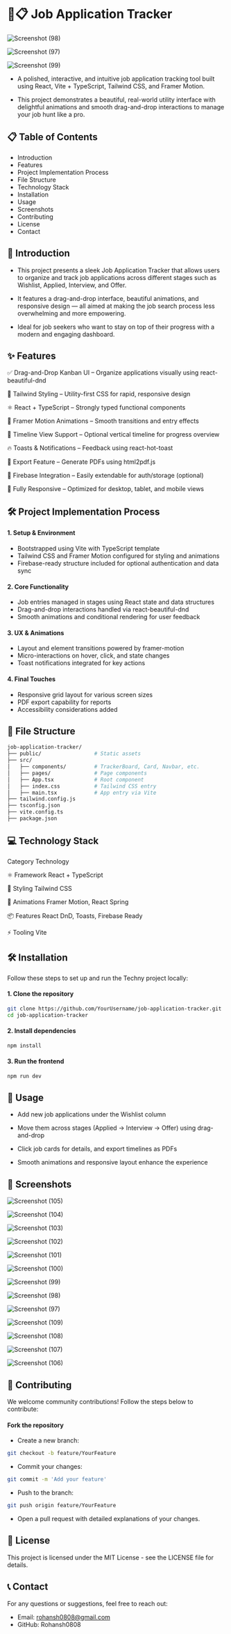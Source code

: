 # 🚀📋 Job Application Tracker

![Screenshot (98)](https://github.com/user-attachments/assets/56ce28c1-981c-41ab-8abb-66e0648838b5)

![Screenshot (97)](https://github.com/user-attachments/assets/7d6b66bd-b4bf-407a-b375-d514744fc95f)

![Screenshot (99)](https://github.com/user-attachments/assets/90561312-8389-4a9d-8387-f7ee00014dd5)


- A polished, interactive, and intuitive job application tracking tool built using React, Vite + TypeScript, Tailwind CSS, and Framer Motion.

- This project demonstrates a beautiful, real-world utility interface with delightful animations and smooth drag-and-drop interactions to manage your job hunt like a pro.

## 📋 Table of Contents
- Introduction
- Features
- Project Implementation Process
- File Structure
- Technology Stack
- Installation
- Usage
- Screenshots
- Contributing
- License
- Contact

## 📘 Introduction

- This project presents a sleek Job Application Tracker that allows users to organize and track job applications across different stages such as Wishlist, Applied, Interview, and Offer.

- It features a drag-and-drop interface, beautiful animations, and responsive design — all aimed at making the job search process less overwhelming and more empowering.

- Ideal for job seekers who want to stay on top of their progress with a modern and engaging dashboard.


## ✨ Features

✅ Drag-and-Drop Kanban UI – Organize applications visually using react-beautiful-dnd

🎨 Tailwind Styling – Utility-first CSS for rapid, responsive design

⚛️ React + TypeScript – Strongly typed functional components

🎥 Framer Motion Animations – Smooth transitions and entry effects

📅 Timeline View Support – Optional vertical timeline for progress overview

🔥 Toasts & Notifications – Feedback using react-hot-toast

📄 Export Feature – Generate PDFs using html2pdf.js

🔐 Firebase Integration – Easily extendable for auth/storage (optional)

📱 Fully Responsive – Optimized for desktop, tablet, and mobile views



## 🛠 Project Implementation Process

#### 1. Setup & Environment
- Bootstrapped using Vite with TypeScript template
- Tailwind CSS and Framer Motion configured for styling and animations
- Firebase-ready structure included for optional authentication and data sync

#### 2. Core Functionality
- Job entries managed in stages using React state and data structures
- Drag-and-drop interactions handled via react-beautiful-dnd
- Smooth animations and conditional rendering for user feedback

#### 3. UX & Animations
- Layout and element transitions powered by framer-motion
- Micro-interactions on hover, click, and state changes
- Toast notifications integrated for key actions

#### 4. Final Touches
- Responsive grid layout for various screen sizes
- PDF export capability for reports
- Accessibility considerations added

## 📁 File Structure

```bash
job-application-tracker/
├── public/                 # Static assets
├── src/
│   ├── components/         # TrackerBoard, Card, Navbar, etc.
│   ├── pages/              # Page components
│   ├── App.tsx             # Root component
│   ├── index.css           # Tailwind CSS entry
│   ├── main.tsx            # App entry via Vite
├── tailwind.config.js
├── tsconfig.json
├── vite.config.ts
├── package.json
```

## 💻 Technology Stack

Category	Technology

⚛️ Framework	React + TypeScript

🎨 Styling	Tailwind CSS

🎥 Animations	Framer Motion, React Spring

📦 Features	React DnD, Toasts, Firebase Ready

⚡ Tooling	Vite


## 🛠 Installation

Follow these steps to set up and run the Techny project locally:

#### 1. Clone the repository
```bash
git clone https://github.com/YourUsername/job-application-tracker.git
cd job-application-tracker
```

#### 2. Install dependencies

```bash
npm install
```

#### 3. Run the frontend

```bash
npm run dev
```

## 🚀 Usage
- Add new job applications under the Wishlist column

- Move them across stages (Applied → Interview → Offer) using drag-and-drop

- Click job cards for details, and export timelines as PDFs

- Smooth animations and responsive layout enhance the experience


## 📸 Screenshots

![Screenshot (105)](https://github.com/user-attachments/assets/4271025b-0276-487a-a8a5-37be37206a53)

![Screenshot (104)](https://github.com/user-attachments/assets/b1b6cd0b-4079-4c87-a175-9362a16bb383)

![Screenshot (103)](https://github.com/user-attachments/assets/9e4187f3-ce0f-441d-a6ab-34e285e3a304)

![Screenshot (102)](https://github.com/user-attachments/assets/1c44bbc8-ba1b-442b-a1fe-11375099b773)

![Screenshot (101)](https://github.com/user-attachments/assets/af926fad-fa70-4794-8642-7c0f5f48fa18)

![Screenshot (100)](https://github.com/user-attachments/assets/653fca41-b90c-4004-99e9-817e1573d891)

![Screenshot (99)](https://github.com/user-attachments/assets/90561312-8389-4a9d-8387-f7ee00014dd5)

![Screenshot (98)](https://github.com/user-attachments/assets/56ce28c1-981c-41ab-8abb-66e0648838b5)

![Screenshot (97)](https://github.com/user-attachments/assets/7d6b66bd-b4bf-407a-b375-d514744fc95f)

![Screenshot (109)](https://github.com/user-attachments/assets/8df0f393-8150-4bf7-80e2-dd7ecc294861)

![Screenshot (108)](https://github.com/user-attachments/assets/f073beb4-7b7f-4eed-8100-bc75b6de2a9e)

![Screenshot (107)](https://github.com/user-attachments/assets/64e00deb-dc85-4975-9ba3-d97f4755d65b)

![Screenshot (106)](https://github.com/user-attachments/assets/1e200ead-37a0-4f9f-85ec-8d9d7aa668c9)



## 🤝 Contributing
We welcome community contributions! Follow the steps below to contribute:

#### Fork the repository
- Create a new branch:
```bash
git checkout -b feature/YourFeature
```

- Commit your changes:
```bash
git commit -m 'Add your feature'
```

- Push to the branch:
```bash
git push origin feature/YourFeature
```

- Open a pull request with detailed explanations of your changes.

## 📄 License

This project is licensed under the MIT License - see the LICENSE file for details.

## 📞 Contact
For any questions or suggestions, feel free to reach out:

- Email: rohansh0808@gmail.com
- GitHub: Rohansh0808

